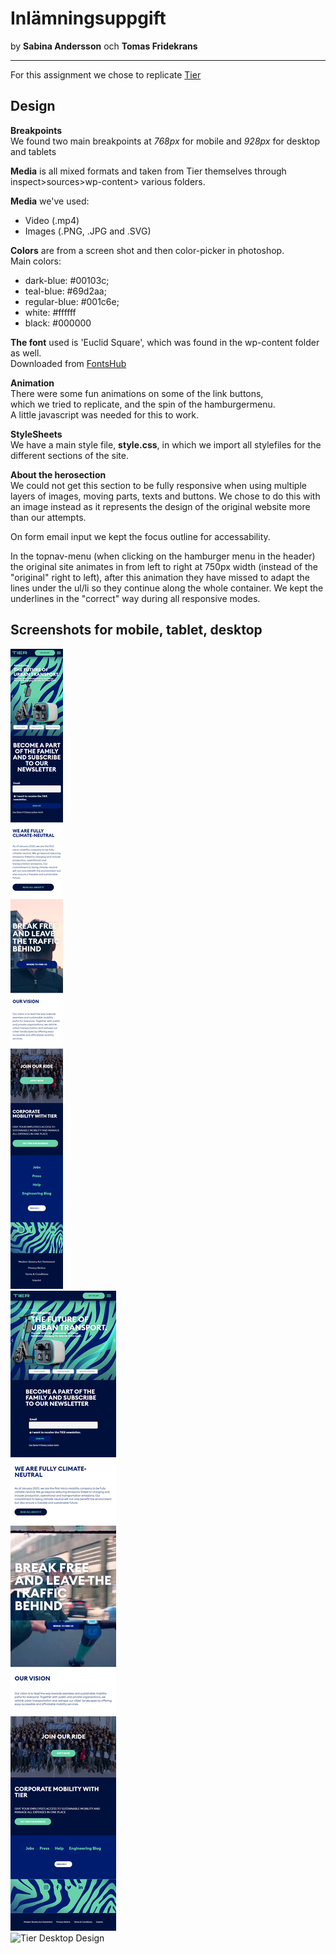 
# Inlämningsuppgift  
by **Sabina Andersson** och **Tomas Fridekrans**

***

For this assignment we chose to replicate [Tier](https://www.tier.app)  

## Design
__Breakpoints__  
We found two main breakpoints at *768px* for mobile and *928px* for desktop and tablets  

__Media__ is all mixed formats and taken from Tier themselves through inspect>sources>wp-content> various folders.

__Media__ we've used:
- Video (.mp4)
- Images (.PNG, .JPG and .SVG)

__Colors__  are from a screen shot and then color-picker in photoshop.  
Main colors:   
- dark-blue: #00103c;  
- teal-blue: #69d2aa;  
- regular-blue: #001c6e;  
- white: #ffffff  
- black: #000000  

__The font__ used is 'Euclid Square', which was found in the wp-content folder as well.  
Downloaded from [FontsHub](https://fontshub.pro/font/euclid-square-download)

__Animation__  
There were some fun animations on some of the link buttons,  
which we tried to replicate, and the spin of the hamburgermenu.  
A little javascript was needed for this to work.

__StyleSheets__  
We have a main style file, **style.css**,  in which we import all stylefiles for the different sections of the site.

**About the herosection**  
We could not get this section to be fully responsive when using multiple layers of images, moving parts, texts and buttons. We chose to do this with an image instead as it represents the design of the original website more than our attempts.

On form email input we kept the focus outline for accessability.

In the topnav-menu (when clicking on the hamburger menu in the header) the original site animates in from left to right at 750px width (instead of the "original" right to left), after this animation they have missed to adapt the lines under the ul/li so they continue along the whole container. We kept the underlines in the "correct" way during all responsive modes.

## Screenshots for mobile, tablet, desktop  

![Tier Mobile Design](/screens/TierMobile.png)  
![Tier Tablet Design](/screens/TierTablet.png)  
![Tier Desktop Design](/screens/TierDesktop.png)


